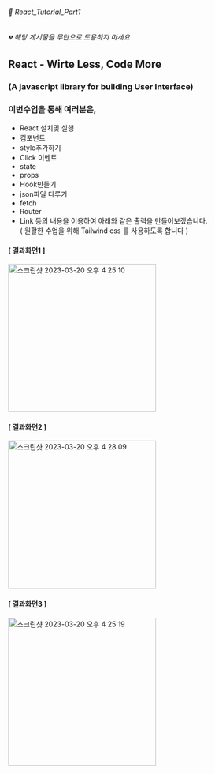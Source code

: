 ###### 🌵 React_Tutorial_Part1

###### 💔 해당 게시물을 무단으로 도용하지 마세요    


## React - Wirte Less, Code More
### (A javascript library for building User Interface) 


### 이번수업을 통해 여러분은,
 - React 설치및 실행
 - 컴포넌트
 - style추가하기
 - Click 이벤트 
 - state
 - props
 - Hook만들기
 - json파일 다루기
 - fetch
 - Router
 - Link
 등의 내용을 이용하여 아래와 같은 출력을 만들어보겠습니다.   
 ( 원활한 수업을 위해 Tailwind css 를 사용하도록 합니다 )
 
 
 
 #### [ 결과화면1 ]    
 <img width="300" alt="스크린샷 2023-03-20 오후 4 25 10" src="https://user-images.githubusercontent.com/48478079/226273293-928f5d7e-be76-4571-a5d1-acb7968e7dba.png">
 
#### [ 결과화면2 ]
<img width="300" alt="스크린샷 2023-03-20 오후 4 28 09" src="https://user-images.githubusercontent.com/48478079/226273705-08cf250d-7e7f-4656-8ea6-19d30f84e7aa.png">



#### [ 결과화면3 ]    
<img width="300" alt="스크린샷 2023-03-20 오후 4 25 19" src="https://user-images.githubusercontent.com/48478079/226273315-87070d4c-1cc8-4924-80e7-0938b0414a8d.png">
